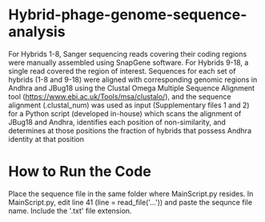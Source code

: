 # Hybrid-phage-genome-sequence-analysis
For Hybrids 1-8, Sanger sequencing reads covering their coding regions were manually assembled using SnapGene software. For Hybrids 9-18, a single read covered the region of interest. Sequences for each set of hybrids (1-8 and 9-18) were aligned with corresponding genomic regions in Andhra and JBug18 using the Clustal Omega Multiple Sequence Alignment tool (https://www.ebi.ac.uk/Tools/msa/clustalo/), and the sequence alignment (.clustal_num) was used as input (Supplementary files 1 and 2) for a Python script (developed in-house) which scans the alignment of JBug18 and Andhra, identifies each position of non-similarity, and determines at those positions the fraction of hybrids that possess Andhra identity at that position

# How to Run the Code

Place the sequence file in the same folder where MainScript.py resides. In MainScript.py, edit line 41 (line = read_file('...')) and paste the sequnce file name. Include the '.txt' file extension.
